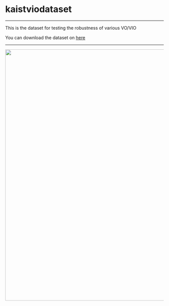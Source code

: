 # kaistviodataset

***
This is the dataset for testing the robustness of various VO/VIO

You can download the dataset on [here]("https://test")
***

<img width="800" src="https://user-images.githubusercontent.com/45934290/96549200-222db480-12ea-11eb-8273-30d08be27316.png">
